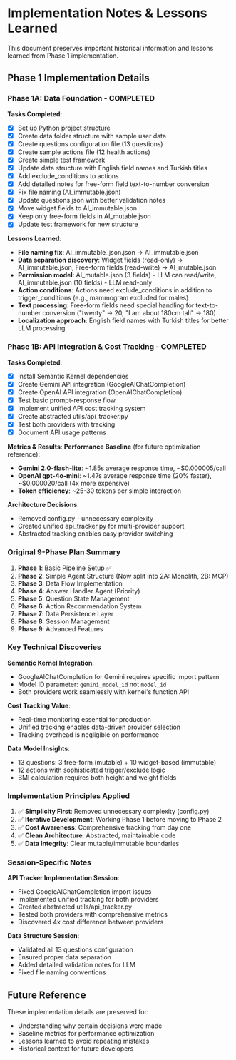 # Implementation Notes & Lessons Learned

This document preserves important historical information and lessons learned from Phase 1 implementation.

## Phase 1 Implementation Details

### Phase 1A: Data Foundation - COMPLETED
**Tasks Completed**:
- [x] Set up Python project structure
- [x] Create data folder structure with sample user data
- [x] Create questions configuration file (13 questions)
- [x] Create sample actions file (12 health actions)
- [x] Create simple test framework
- [x] Update data structure with English field names and Turkish titles
- [x] Add exclude_conditions to actions
- [x] Add detailed notes for free-form field text-to-number conversion
- [x] Fix file naming (AI_immutable.json)
- [x] Update questions.json with better validation notes
- [x] Move widget fields to AI_immutable.json
- [x] Keep only free-form fields in AI_mutable.json
- [x] Update test framework for new structure

**Lessons Learned**:
- **File naming fix**: AI_immutable_json.json → AI_immutable.json
- **Data separation discovery**: Widget fields (read-only) → AI_immutable.json, Free-form fields (read-write) → AI_mutable.json
- **Permission model**: AI_mutable.json (3 fields) - LLM can read/write, AI_immutable.json (10 fields) - LLM read-only
- **Action conditions**: Actions need exclude_conditions in addition to trigger_conditions (e.g., mammogram excluded for males)
- **Text processing**: Free-form fields need special handling for text-to-number conversion ("twenty" → 20, "I am about 180cm tall" → 180)
- **Localization approach**: English field names with Turkish titles for better LLM processing

### Phase 1B: API Integration & Cost Tracking - COMPLETED
**Tasks Completed**:
- [x] Install Semantic Kernel dependencies
- [x] Create Gemini API integration (GoogleAIChatCompletion)
- [x] Create OpenAI API integration (OpenAIChatCompletion) 
- [x] Test basic prompt-response flow
- [x] Implement unified API cost tracking system
- [x] Create abstracted utils/api_tracker.py
- [x] Test both providers with tracking
- [x] Document API usage patterns

**Metrics & Results**:
**Performance Baseline** (for future optimization reference):
- **Gemini 2.0-flash-lite**: ~1.85s average response time, ~$0.000005/call
- **OpenAI gpt-4o-mini**: ~1.47s average response time (20% faster), ~$0.000020/call (4x more expensive)
- **Token efficiency**: ~25-30 tokens per simple interaction

**Architecture Decisions**:
- Removed config.py - unnecessary complexity
- Created unified api_tracker.py for multi-provider support
- Abstracted tracking enables easy provider switching

### Original 9-Phase Plan Summary
1. **Phase 1**: Basic Pipeline Setup ✅
2. **Phase 2**: Simple Agent Structure (Now split into 2A: Monolith, 2B: MCP)
3. **Phase 3**: Data Flow Implementation
4. **Phase 4**: Answer Handler Agent (Priority)
5. **Phase 5**: Question State Management
6. **Phase 6**: Action Recommendation System
7. **Phase 7**: Data Persistence Layer
8. **Phase 8**: Session Management
9. **Phase 9**: Advanced Features

### Key Technical Discoveries

**Semantic Kernel Integration**:
- GoogleAIChatCompletion for Gemini requires specific import pattern
- Model ID parameter: `gemini_model_id` not `model_id`
- Both providers work seamlessly with kernel's function API

**Cost Tracking Value**:
- Real-time monitoring essential for production
- Unified tracking enables data-driven provider selection
- Tracking overhead is negligible on performance

**Data Model Insights**:
- 13 questions: 3 free-form (mutable) + 10 widget-based (immutable)
- 12 actions with sophisticated trigger/exclude logic
- BMI calculation requires both height and weight fields

### Implementation Principles Applied
1. ✅ **Simplicity First**: Removed unnecessary complexity (config.py)
2. ✅ **Iterative Development**: Working Phase 1 before moving to Phase 2
3. ✅ **Cost Awareness**: Comprehensive tracking from day one
4. ✅ **Clean Architecture**: Abstracted, maintainable code
5. ✅ **Data Integrity**: Clear mutable/immutable boundaries

### Session-Specific Notes

**API Tracker Implementation Session**:
- Fixed GoogleAIChatCompletion import issues
- Implemented unified tracking for both providers
- Created abstracted utils/api_tracker.py
- Tested both providers with comprehensive metrics
- Discovered 4x cost difference between providers

**Data Structure Session**:
- Validated all 13 questions configuration
- Ensured proper data separation
- Added detailed validation notes for LLM
- Fixed file naming conventions

## Future Reference

These implementation details are preserved for:
- Understanding why certain decisions were made
- Baseline metrics for performance optimization
- Lessons learned to avoid repeating mistakes
- Historical context for future developers